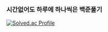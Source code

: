 ### 시간없어도 하루에 하나씩은 백준풀기
[![Solved.ac Profile](http://mazassumnida.wtf/api/v2/generate_badge?boj=arm05097)](https://solved.ac/arm05097/)
<!--
**YONGYONGA/YONGYONGA** is a ✨ _special_ ✨ repository because its `README.md` (this file) appears on your GitHub profile.

Here are some ideas to get you started:

- 🔭 I’m currently working on ...
- 🌱 I’m currently learning ...
- 👯 I’m looking to collaborate on ...
- 🤔 I’m looking for help with ...
- 💬 Ask me about ...
- 📫 How to reach me: ...
- 😄 Pronouns: ...
- ⚡ Fun fact: ...
-->
